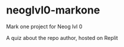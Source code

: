 # neoglvl0-markone
 Mark one project for Neog lvl 0

 A quiz about the repo author, hosted on Replit
